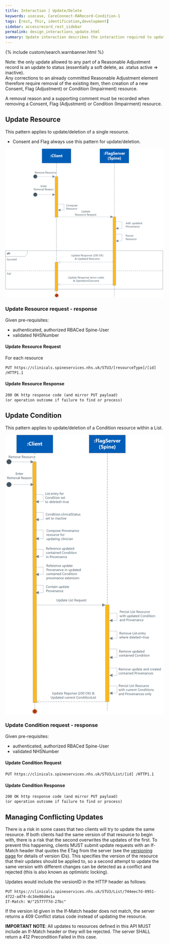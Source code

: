```yaml
---
title: Interaction | Update/Delete
keywords: usecase, CareConnect-RARecord-Condition-1
tags: [rest, fhir, identification,development]
sidebar: accessrecord_rest_sidebar
permalink: design_interactions_update.html
summary: Update interaction describes the interaction required to update List resources via the FHIR&reg; Reasonable Adjustments API. These are used to manage the Impairments recorded on a Reasonable Adjustment Flag.
---
```

{% include custom/search.warnbanner.html %}

Note: the only update allowed to any part of a Reasonable Adjustment record is an update to status (essentially a soft delete, as .status active => inactive).  
Any corrections to an already committed Reasonable Adjustment element therefore require removal of the existing item, then creation of a new Consent, Flag (Adjustment) or Condition (Impairment) resource.  

A removal reason and a supporting comment must be recorded when removing a Consent, Flag (Adjustment) or Condition (Impairment) resource.

## Update Resource ##

This pattern applies to update/deletion of a single resource.
* Consent and Flag always use this pattern for update/deletion.

<img src="images/sequenceDiagrams/UpdateResource.png">

### Update Resource request - response ###

Given pre-requisites:
- authenticated, authorized RBACed Spine-User
- validated NHSNumber

#### Update Resource Request ####

For each resource 
```
PUT https://clinicals.spineservices.nhs.uk/STU3/[resourceType]/[id] /HTTP1.1
```

#### Update Resource Response ####

```
200 OK http response code (and mirror PUT payload)  
(or operation outcome if failure to find or process)
```

## Update Condition ##

This pattern applies to update/deletion of a Condition resource within a List.

<img style="max-height:1700px" src="images/sequenceDiagrams/UpdateListConditionRemove2.png">

### Update Condition request - response ###

Given pre-requisites:
- authenticated, authorized RBACed Spine-User
- validated NHSNumber

#### Update Condition Request ####

```
PUT https://clinicals.spineservices.nhs.uk/STU3/List/[id] /HTTP1.1
```

#### Update Condition Response ####

```
200 OK http response code (and mirror PUT payload)  
(or operation outcome if failure to find or process)
```


## Managing Conflicting Updates ##

There is a risk in some cases that two clients will try to update the same resource. If both clients had the same version of that resource to begin with, there is a risk that the second overwrites the updates of the first. To prevent this happening, clients MUST submit update requests with an If-Match header that quotes the ETag from the server (see the [versioning page](explore_versioning.html) for details of version IDs). This specifies the version of the resource that their updates should be applied to, so a second attempt to update the same version with different changes can be detected as a conflict and rejected (this is also known as optimistic locking).

Updates would include the versionID in the HTTP header as follows:

```
PUT https://clinicals.spineservices.nhs.uk/STU3/List/744eec7d-8951-4722-ad74-dc34e86d4e1a
If-Match: W/"25777f7d-27bc"
```

If the version Id given in the If-Match header does not match, the server returns a 409 Conflict status code instead of updating the resource.

**IMPORTANT NOTE**: All updates to resources defined in this API MUST include an If-Match header or they will be rejected. The server SHALL return a 412 Precondition Failed in this case.
